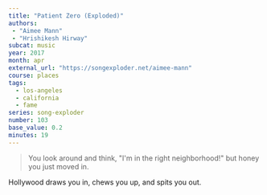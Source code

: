 ```yaml
---
title: "Patient Zero (Exploded)"
authors:
 - "Aimee Mann"
 - "Hrishikesh Hirway" 
subcat: music
year: 2017
month: apr
external_url: "https://songexploder.net/aimee-mann"
course: places
tags:
  - los-angeles
  - california
  - fame
series: song-exploder
number: 103
base_value: 0.2
minutes: 19
---
```


> You look around and think, "I'm in the right neighborhood!" but honey you just moved in.

Hollywood draws you in, chews you up, and spits you out.
